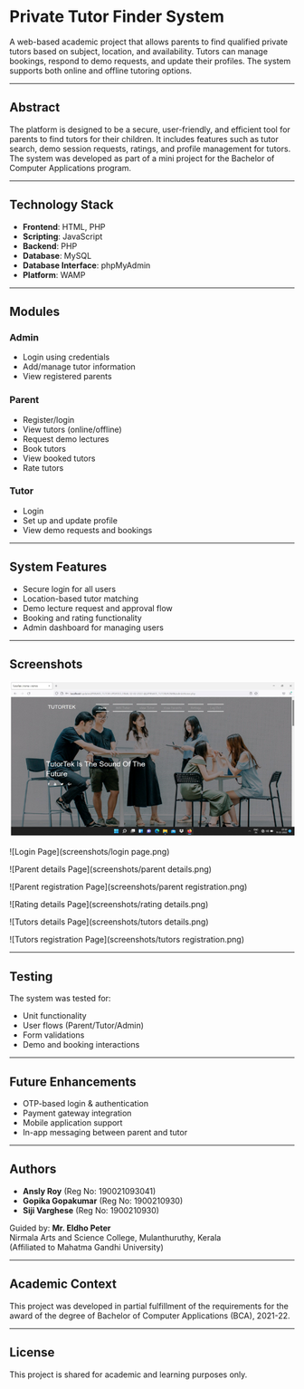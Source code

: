 # Private Tutor Finder System

A web-based academic project that allows parents to find qualified private tutors based on subject, location, and availability. Tutors can manage bookings, respond to demo requests, and update their profiles. The system supports both online and offline tutoring options.

---
##  Abstract

The platform is designed to be a secure, user-friendly, and efficient tool for parents to find tutors for their children. It includes features such as tutor search, demo session requests, ratings, and profile management for tutors. The system was developed as part of a mini project for the Bachelor of Computer Applications program.

---
## Technology Stack

- **Frontend**: HTML, PHP
- **Scripting**: JavaScript
- **Backend**: PHP
- **Database**: MySQL
- **Database Interface**: phpMyAdmin
- **Platform**: WAMP

---

##  Modules

###  Admin
- Login using credentials
- Add/manage tutor information
- View registered parents

###  Parent
- Register/login
- View tutors (online/offline)
- Request demo lectures
- Book tutors
- View booked tutors
- Rate tutors

###  Tutor
- Login
- Set up and update profile
- View demo requests and bookings

---

##  System Features

- Secure login for all users
- Location-based tutor matching
- Demo lecture request and approval flow
- Booking and rating functionality
- Admin dashboard for managing users

---
##  Screenshots

![Home Page](screenshots/home-page.png)

![Login Page](screenshots/login page.png)

![Parent details Page](screenshots/parent details.png)

![Parent registration Page](screenshots/parent registration.png)

![Rating details Page](screenshots/rating details.png)

![Tutors details Page](screenshots/tutors details.png)

![Tutors registration  Page](screenshots/tutors registration.png)

---

##  Testing

The system was tested for:
- Unit functionality
- User flows (Parent/Tutor/Admin)
- Form validations
- Demo and booking interactions

---

##  Future Enhancements

- OTP-based login & authentication
- Payment gateway integration
- Mobile application support
- In-app messaging between parent and tutor

---

##  Authors

- **Ansly Roy** (Reg No: 190021093041)  
- **Gopika Gopakumar** (Reg No: 1900210930)  
- **Siji Varghese** (Reg No: 1900210930)  

Guided by: **Mr. Eldho Peter**  
Nirmala Arts and Science College, Mulanthuruthy, Kerala  
(Affiliated to Mahatma Gandhi University)

---

##  Academic Context

This project was developed in partial fulfillment of the requirements for the award of the degree of Bachelor of Computer Applications (BCA), 2021-22.

---

##  License

This project is shared for academic and learning purposes only.









